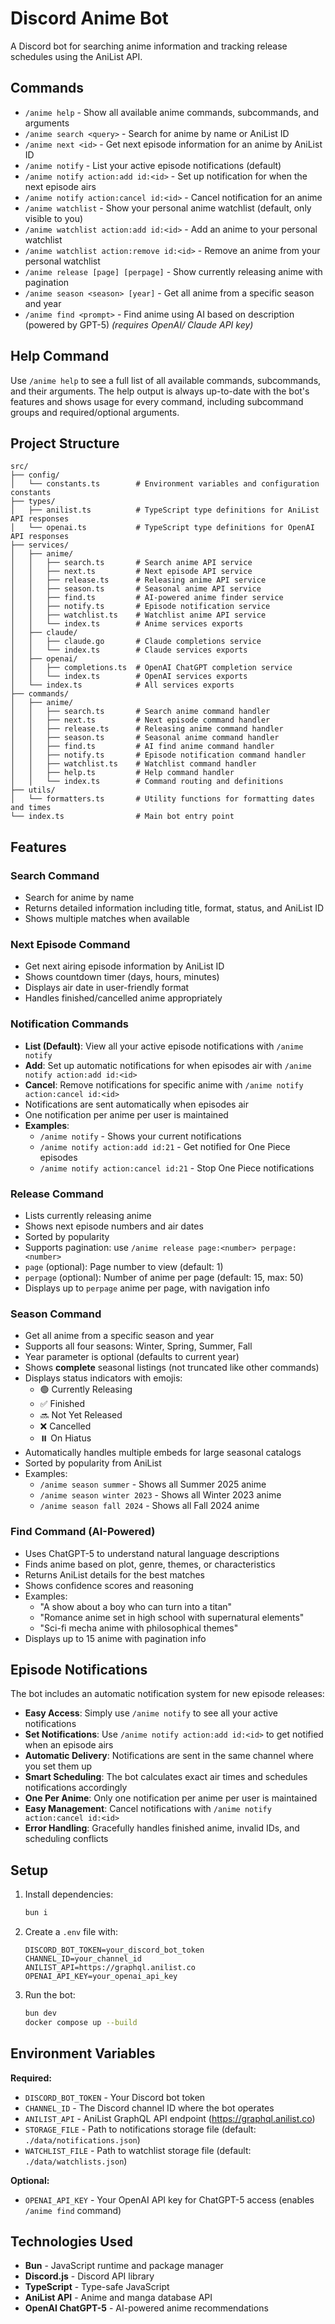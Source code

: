 # Discord Anime Bot

A Discord bot for searching anime information and tracking release schedules using the AniList API.

## Commands

- `/anime help` - Show all available anime commands, subcommands, and arguments
- `/anime search <query>` - Search for anime by name or AniList ID
- `/anime next <id>` - Get next episode information for an anime by AniList ID
- `/anime notify` - List your active episode notifications (default)
- `/anime notify action:add id:<id>` - Set up notification for when the next episode airs
- `/anime notify action:cancel id:<id>` - Cancel notification for an anime
- `/anime watchlist` - Show your personal anime watchlist (default, only visible to you)
- `/anime watchlist action:add id:<id>` - Add an anime to your personal watchlist
- `/anime watchlist action:remove id:<id>` - Remove an anime from your personal watchlist
- `/anime release [page] [perpage]` - Show currently releasing anime with pagination
- `/anime season <season> [year]` - Get all anime from a specific season and year
- `/anime find <prompt>` - Find anime using AI based on description (powered by GPT-5) _(requires OpenAI/ Claude API key)_

## Help Command

Use `/anime help` to see a full list of all available commands, subcommands, and their arguments. The help output is always up-to-date with the bot's features and shows usage for every command, including subcommand groups and required/optional arguments.

## Project Structure

```
src/
├── config/
│   └── constants.ts        # Environment variables and configuration constants
├── types/
│   ├── anilist.ts          # TypeScript type definitions for AniList API responses
│   └── openai.ts           # TypeScript type definitions for OpenAI API responses
├── services/
│   ├── anime/
│   │   ├── search.ts       # Search anime API service
│   │   ├── next.ts         # Next episode API service
│   │   ├── release.ts      # Releasing anime API service
│   │   ├── season.ts       # Seasonal anime API service
│   │   ├── find.ts         # AI-powered anime finder service
│   │   ├── notify.ts       # Episode notification service
│   │   ├── watchlist.ts    # Watchlist anime API service
│   │   └── index.ts        # Anime services exports
│   ├── claude/
│   │   ├── claude.go       # Claude completions service
│   │   └── index.ts        # Claude services exports
│   ├── openai/
│   │   ├── completions.ts  # OpenAI ChatGPT completion service
│   │   └── index.ts        # OpenAI services exports
│   └── index.ts            # All services exports
├── commands/
│   ├── anime/
│   │   ├── search.ts       # Search anime command handler
│   │   ├── next.ts         # Next episode command handler
│   │   ├── release.ts      # Releasing anime command handler
│   │   ├── season.ts       # Seasonal anime command handler
│   │   ├── find.ts         # AI find anime command handler
│   │   ├── notify.ts       # Episode notification command handler
│   │   ├── watchlist.ts    # Watchlist command handler
│   │   ├── help.ts         # Help command handler
│   │   └── index.ts        # Command routing and definitions
├── utils/
│   └── formatters.ts       # Utility functions for formatting dates and times
└── index.ts                # Main bot entry point
```

## Features

### Search Command

- Search for anime by name
- Returns detailed information including title, format, status, and AniList ID
- Shows multiple matches when available

### Next Episode Command

- Get next airing episode information by AniList ID
- Shows countdown timer (days, hours, minutes)
- Displays air date in user-friendly format
- Handles finished/cancelled anime appropriately

### Notification Commands

- **List (Default)**: View all your active episode notifications with `/anime notify`
- **Add**: Set up automatic notifications for when episodes air with `/anime notify action:add id:<id>`
- **Cancel**: Remove notifications for specific anime with `/anime notify action:cancel id:<id>`
- Notifications are sent automatically when episodes air
- One notification per anime per user is maintained
- **Examples**:
  - `/anime notify` - Shows your current notifications
  - `/anime notify action:add id:21` - Get notified for One Piece episodes
  - `/anime notify action:cancel id:21` - Stop One Piece notifications

### Release Command

- Lists currently releasing anime
- Shows next episode numbers and air dates
- Sorted by popularity
- Supports pagination: use `/anime release page:<number> perpage:<number>`
- `page` (optional): Page number to view (default: 1)
- `perpage` (optional): Number of anime per page (default: 15, max: 50)
- Displays up to `perpage` anime per page, with navigation info

### Season Command

- Get all anime from a specific season and year
- Supports all four seasons: Winter, Spring, Summer, Fall
- Year parameter is optional (defaults to current year)
- Shows **complete** seasonal listings (not truncated like other commands)
- Displays status indicators with emojis:
  - 🟢 Currently Releasing
  - ✅ Finished
  - 🔜 Not Yet Released
  - ❌ Cancelled
  - ⏸️ On Hiatus
- Automatically handles multiple embeds for large seasonal catalogs
- Sorted by popularity from AniList
- Examples:
  - `/anime season summer` - Shows all Summer 2025 anime
  - `/anime season winter 2023` - Shows all Winter 2023 anime
  - `/anime season fall 2024` - Shows all Fall 2024 anime

### Find Command (AI-Powered)

- Uses ChatGPT-5 to understand natural language descriptions
- Finds anime based on plot, genre, themes, or characteristics
- Returns AniList details for the best matches
- Shows confidence scores and reasoning
- Examples:
  - "A show about a boy who can turn into a titan"
  - "Romance anime set in high school with supernatural elements"
  - "Sci-fi mecha anime with philosophical themes"
- Displays up to 15 anime with pagination info

## Episode Notifications

The bot includes an automatic notification system for new episode releases:

- **Easy Access**: Simply use `/anime notify` to see all your active notifications
- **Set Notifications**: Use `/anime notify action:add id:<id>` to get notified when an episode airs
- **Automatic Delivery**: Notifications are sent in the same channel where you set them up
- **Smart Scheduling**: The bot calculates exact air times and schedules notifications accordingly
- **One Per Anime**: Only one notification per anime per user is maintained
- **Easy Management**: Cancel notifications with `/anime notify action:cancel id:<id>`
- **Error Handling**: Gracefully handles finished anime, invalid IDs, and scheduling conflicts

## Setup

1. Install dependencies:

   ```bash
   bun i
   ```

2. Create a `.env` file with:

   ```
   DISCORD_BOT_TOKEN=your_discord_bot_token
   CHANNEL_ID=your_channel_id
   ANILIST_API=https://graphql.anilist.co
   OPENAI_API_KEY=your_openai_api_key
   ```

3. Run the bot:
   ```bash
   bun dev
   docker compose up --build
   ```

## Environment Variables

**Required:**

- `DISCORD_BOT_TOKEN` - Your Discord bot token
- `CHANNEL_ID` - The Discord channel ID where the bot operates
- `ANILIST_API` - AniList GraphQL API endpoint (https://graphql.anilist.co)
- `STORAGE_FILE` - Path to notifications storage file (default: `./data/notifications.json`)
- `WATCHLIST_FILE` - Path to watchlist storage file (default: `./data/watchlists.json`)

**Optional:**

- `OPENAI_API_KEY` - Your OpenAI API key for ChatGPT-5 access (enables `/anime find` command)

## Technologies Used

- **Bun** - JavaScript runtime and package manager
- **Discord.js** - Discord API library
- **TypeScript** - Type-safe JavaScript
- **AniList API** - Anime and manga database API
- **OpenAI ChatGPT-5** - AI-powered anime recommendations
